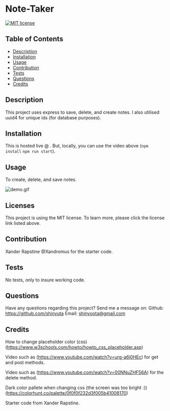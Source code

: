 
  # Note-Taker
  [![MIT license](https://img.shields.io/badge/License-MIT-blue.svg)](https://mit-license.org/)

  ## Table of Contents
  - [Description](#description) 
  - [Installation](#Installation) 
  - [Usage](#usage) 
  - [Contribution](#contribution) 
  - [Tests](#tests) 
  - [Questions](#questions) 
  - [Credits](#credits) 

  ## Description 
  This project uses express to save, delete, and create notes. I also utilised uuid4 for unique ids (for database purposes).

  ## Installation 
  This is hosted live @ . But, locally, you can use the video above (`npm install` `npm run start`).

  ## Usage
  To create, delete, and save notes.

  ![demo.gif](demo.gif)

  ## Licenses 
  
  This project is using the MIT license. To learn more, please click the license link listed above.

  ## Contribution 
  Xander Rapstine @Xandromus for the starter code.

  ## Tests 
  No tests, only to insure working code.

  ## Questions 
  Have any questions regarding this project? 
  Send me a message on:
  Github: https://github.com/shinyuta 
  Email: shinyoota@gmail.com 

  ## Credits 
  
  How to change placeholder color (css) (https://www.w3schools.com/howto/howto_css_placeholder.asp)

  Video such as (https://www.youtube.com/watch?v=urg-a6i0HEc) for get and post methods.

  Video such as (https://www.youtube.com/watch?v=00NNuZHF56A) for the delete method.

  Dark color pallete when changing css (the screen was too bright :)) (https://colorhunt.co/palette/0f0f0f232d3f005b41008170)

  Starter code from Xander Rapstine.
